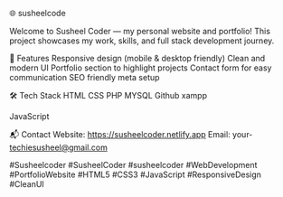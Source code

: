 🌐 susheelcode

Welcome to Susheel Coder — my personal website and portfolio!
This project showcases my work, skills, and full stack development journey.

🚀 Features
Responsive design (mobile & desktop friendly)
Clean and modern UI
Portfolio section to highlight projects
Contact form for easy communication
SEO friendly meta setup

🛠️ Tech Stack
HTML
CSS
PHP
MYSQL
Github
xampp

JavaScript


📬 Contact
Website: https://susheelcoder.netlify.app
Email: your- techiesusheel@gmail.com




#Susheelcoder  #SusheelCoder #susheelcoder #WebDevelopment #PortfolioWebsite #HTML5 #CSS3 #JavaScript #ResponsiveDesign #CleanUI
